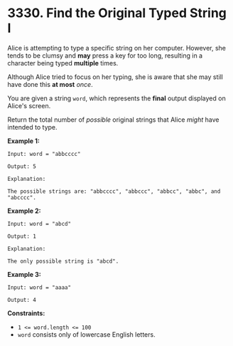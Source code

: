# 3330. Find the Original Typed String I

Alice is attempting to type a specific string on her computer. However, she tends to be clumsy and **may** press a key for too long, resulting in a character being typed **multiple** times.

Although Alice tried to focus on her typing, she is aware that she may still have done this **at most** *once*.

You are given a string `word`, which represents the **final** output displayed on Alice's screen.

Return the total number of *possible* original strings that Alice *might* have intended to type.

**Example 1:**

```()
Input: word = "abbcccc"

Output: 5

Explanation:

The possible strings are: "abbcccc", "abbccc", "abbcc", "abbc", and "abcccc".
```

**Example 2:**

```()
Input: word = "abcd"

Output: 1

Explanation:

The only possible string is "abcd".
```

**Example 3:**

```()
Input: word = "aaaa"

Output: 4
```

**Constraints:**

- `1 <= word.length <= 100`
- `word` consists only of lowercase English letters.
